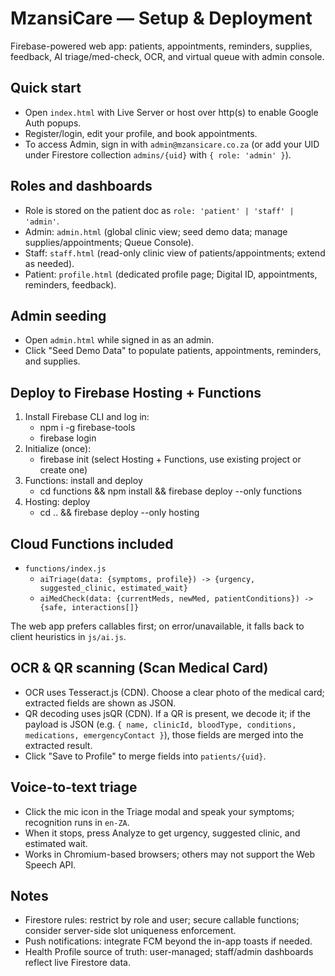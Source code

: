 # MzansiCare — Setup & Deployment

Firebase-powered web app: patients, appointments, reminders, supplies, feedback, AI triage/med-check, OCR, and virtual queue with admin console.

## Quick start
- Open `index.html` with Live Server or host over http(s) to enable Google Auth popups.
- Register/login, edit your profile, and book appointments.
- To access Admin, sign in with `admin@mzansicare.co.za` (or add your UID under Firestore collection `admins/{uid}` with `{ role: 'admin' }`).

## Roles and dashboards
- Role is stored on the patient doc as `role: 'patient' | 'staff' | 'admin'`.
- Admin: `admin.html` (global clinic view; seed demo data; manage supplies/appointments; Queue Console).
- Staff: `staff.html` (read-only clinic view of patients/appointments; extend as needed).
- Patient: `profile.html` (dedicated profile page; Digital ID, appointments, reminders, feedback).

## Admin seeding
- Open `admin.html` while signed in as an admin.
- Click "Seed Demo Data" to populate patients, appointments, reminders, and supplies.

## Deploy to Firebase Hosting + Functions
1) Install Firebase CLI and log in:
	- npm i -g firebase-tools
	- firebase login
2) Initialize (once):
	- firebase init (select Hosting + Functions, use existing project or create one)
3) Functions: install and deploy
	- cd functions && npm install && firebase deploy --only functions
4) Hosting: deploy
	- cd .. && firebase deploy --only hosting

## Cloud Functions included
- `functions/index.js`
  - `aiTriage(data: {symptoms, profile}) -> {urgency, suggested_clinic, estimated_wait}`
  - `aiMedCheck(data: {currentMeds, newMed, patientConditions}) -> {safe, interactions[]}`

The web app prefers callables first; on error/unavailable, it falls back to client heuristics in `js/ai.js`.

## OCR & QR scanning (Scan Medical Card)
- OCR uses Tesseract.js (CDN). Choose a clear photo of the medical card; extracted fields are shown as JSON.
- QR decoding uses jsQR (CDN). If a QR is present, we decode it; if the payload is JSON (e.g. `{ name, clinicId, bloodType, conditions, medications, emergencyContact }`), those fields are merged into the extracted result.
- Click "Save to Profile" to merge fields into `patients/{uid}`.

## Voice-to-text triage
- Click the mic icon in the Triage modal and speak your symptoms; recognition runs in `en-ZA`.
- When it stops, press Analyze to get urgency, suggested clinic, and estimated wait.
- Works in Chromium-based browsers; others may not support the Web Speech API.

## Notes
- Firestore rules: restrict by role and user; secure callable functions; consider server-side slot uniqueness enforcement.
- Push notifications: integrate FCM beyond the in-app toasts if needed.
- Health Profile source of truth: user-managed; staff/admin dashboards reflect live Firestore data.
